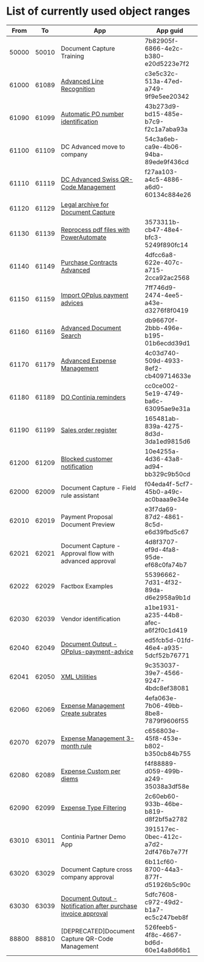 # List of currently used object ranges #

|From|To|App|App guid|
|---|---|---|---|
|50000|50010|Document Capture Training|7b82905f-6866-4e2c-b380-e20d5223e7f2|
|61000|61089|[Advanced Line Recognition](https://github.com/document-capture/Advanced-Line-Recognition/)|c3e5c32c-513a-47ed-a749-9f9e5ee20342|
|61090|61099|[Automatic PO number identification](https://github.com/document-capture/Automatic-PO-number-identification)|43b273d9-bd15-485e-b7c9-f2c1a7aba93a|
|61100|61109|DC Advanced move to company|54c3a6eb-ca9e-4b06-94ba-89ede9f436cd|
|61110|61119|[DC Advanced Swiss QR-Code Management](https://github.com/document-capture/swiss-qr-code)|f27aa103-a4c5-4886-a6d0-60134c884e26|
|61120|61129|[Legal archive for Document Capture](https://github.com/document-capture/legal-archive)|
|61130|61139|[Reprocess pdf files with PowerAutomate](https://github.com/document-capture/reprocess-pdf-with-powerautomate)|3573311b-cb47-48e4-bfc3-5249f890fc14|
|61140|61149|[Purchase Contracts Advanced](https://github.com/document-capture/purchase-contracts-advanced)|4dfcc6a8-622e-407c-a715-2cca92ac2568|
|61150|61159|[Import OPplus payment advices](https://github.com/document-capture/Import-OPplus-payment-advices)|7ff746d9-2474-4ee5-a43e-d3276f8f0419|
|61160|61169|[Advanced Document Search](https://github.com/document-capture/advanced-document-search)|db96670f-2bbb-496e-b195-01b6ecdd39d1|
|61170|61179|[Advanced Expense Management](https://github.com/continia-dach/advanced-expense-management)|4c03d740-509d-4933-8ef2-cb409714633e|
|61180|61189|[DO Continia reminders](https://github.com/document-output/continia-reminders)|cc0ce002-5e19-4749-ba6c-63095ae9e31a|
|61190|61199|[Sales order register](https://github.com/document-capture/sales-order-register)|165481ab-839a-4275-8d3d-3da1ed9815d6|
|61200|61209|[Blocked customer notification](https://github.com/document-output/blocked-customer-notification)|10e4255a-4d36-43a8-ad94-bb329c9b50cd|
|62000|62009|Document Capture - Field rule assistant|f04eda4f-5cf7-45b0-a49c-ac0baaa9e34e|
|62010|62019|Payment Proposal Document Preview|e3f7da69-87d2-4861-8c5d-e6d39fbd5c67|
|62021|62021|Document Capture - Approval flow with advanced approval|4d8f3707-ef9d-4fa8-95de-ef68c0fa74b7|
|62022|62029|Factbox Examples|55396662-7d31-4f32-89da-d6e2958a9b1d|
|62030|62039|Vendor identification|a1be1931-a235-44b8-afec-a6f2f0c1d419|
|62040|62049|[Document Output - OPplus-payment-advice](https://github.com/document-output/opplus-payment-advice)|ed5fcb5d-01fd-46e4-a935-5dcf52b76771|
|62041|62050|[XML Utilities](https://github.com/document-capture/xml-utilities)|9c353037-39e7-4566-9247-4bdc8ef38081|
|62060|62069|[Expense Management Create subrates](https://github.com/continia-dach/em-create-subrates)|4efa063e-7b06-49bb-8be8-7879f9606f55|
|62070|62079|[Expense Management 3-month rule](https://github.com/continia-dach/em-3month-rule)|c656803e-45f8-453e-b802-b350cb84b755|
|62080|62089|[Expense Custom per diems](https://github.com/continia-dach/em-custom-per-diem)|f4f88889-d059-499b-a249-35038a3df58e|
|62090|62099|[Expense Type Filtering](https://github.com/continia-dach/em-expense-type-filter)|2c60eb60-933b-46be-b819-d8f2bf5a2782|
|63010|63011|Continia Partner Demo App|391517ec-0bec-412c-a7d2-2df476b7e77f|
|63020|63029|Document Capture cross company approval|6b11cf60-8700-44a3-877f-d51926b5c90c|
|63030|63039|[Document Output - Notification after purchase invoice approval](https://github.com/document-output/dc-approval-notification)|5dfc7608-c972-49d2-b1a7-ec5c247beb8f|
|88800|88810|[DEPRECATED]Document Capture QR-Code Management|526feeb5-4f8c-4667-bd6d-60e14a8d66b1|
